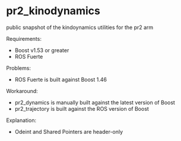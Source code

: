 pr2_kinodynamics
================

public snapshot of the kindoynamics utilities for the pr2 arm

Requirements:

* Boost v1.53 or greater
* ROS Fuerte

Problems:

* ROS Fuerte is built against Boost 1.46

Workaround:

* pr2_dynamics is manually built against the latest version of Boost
* pr2_trajectory is built against the ROS version of Boost

Explanation:

* Odeint and Shared Pointers are header-only
